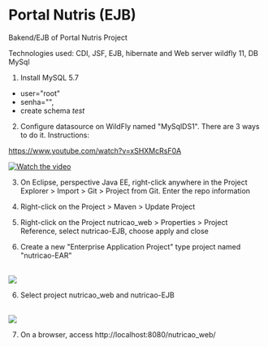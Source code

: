 # Portal Nutris (EJB)

Bakend/EJB of Portal Nutris Project

Technologies used: CDI, JSF, EJB, hibernate and Web server wildfly 11, DB MySql

1) Install MySQL 5.7 

- user="root"
- senha="",
- create schema *test*

2) Configure datasource on WildFly named "MySqlDS1". There are 3 ways to do it. Instructions: 

https://www.youtube.com/watch?v=xSHXMcRsF0A

[![Watch the video](https://raw.github.com/GabLeRoux/WebMole/master/ressources/WebMole_Youtube_Video.png)](https://www.youtube.com/watch?v=xSHXMcRsF0A)

3) On Eclipse, perspective Java EE, right-click anywhere in the Project Explorer > Import > Git > Project from Git. Enter the repo information

4) Right-click on the Project > Maven > Update Project

4) Right-click on the Project nutricao_web > Properties > Project Reference, select nutricao-EJB, choose apply and close

5) Create a new "Enterprise Application Project" type project named "nutricao-EAR"

<br>
<img src='https://4.bp.blogspot.com/-Zv6p0J5tEZ4/WqoPo7-jh1I/AAAAAAAADLA/G-3AYh_rdigrqOXWgGnVOdtRYW8W2X2iQCLcBGAs/s1600/Screen%2BShot%2B2018-03-15%2Bat%2B03.13.44.png'/>
</br>

6) Select project nutricao_web and nutricao-EJB

<br>
<img src='https://3.bp.blogspot.com/-KRsidrqAtQI/WqoWOhzJQvI/AAAAAAAADLc/bSfFOoAItoMyM4UgeIO2qQPJAIyiSv95ACLcBGAs/s1600/Screen%2BShot%2B2018-03-15%2Bat%2B03.43.23.png'/>
</br>

7) On a browser, access http://localhost:8080/nutricao_web/
